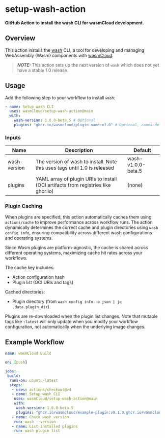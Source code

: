 # setup-wash-action

**GitHub Action to install the wash CLI for wasmCloud development.**

## Overview

This action installs the [wash](https://github.com/wasmCloud/wash) CLI, a tool for developing and managing WebAssembly (Wasm) components with [wasmCloud](https://wasmcloud.com/).

> **_NOTE:_** This action sets up the next version of `wash` which does not yet have a stable 1.0 release.

## Usage

Add the following step to your workflow to install `wash`:

```yaml
- name: Setup wash CLI
  uses: wasmCloud/setup-wash-action@main
  with:
    wash-version: 1.0.0-beta.5 # Optional
    plugins: "ghcr.io/wasmcloud/plugin-name:v1.0" # Optional, comma-delimited list of plugin URIs
```

### Inputs

| Name         | Description                                                                       | Default            |
| ------------ | --------------------------------------------------------------------------------- | ------------------ |
| wash-version | The version of wash to install. Note this uses tags until 1.0 is released         | wash-v1.0.0-beta.5 |
| plugins      | YAML array of plugin URIs to install (OCI artifacts from registries like ghcr.io) | (none)             |

### Plugin Caching

When plugins are specified, this action automatically caches them using `actions/cache` to improve performance across workflow runs. The action dynamically determines the correct cache and plugin directories using `wash config info`, ensuring compatibility across different wash configurations and operating systems.

Since Wasm plugins are platform-agnostic, the cache is shared across different operating systems, maximizing cache hit rates across your workflows.

The cache key includes:

- Action configuration hash
- Plugin list (OCI URIs and tags)

Cached directories:

- Plugin directory (from `wash config info -o json | jq .data.plugin_dir`)

Plugins are re-downloaded when the plugin list changes. Note that mutable tags like `:latest` will only update when you modify your workflow configuration, not automatically when the underlying image changes.

## Example Workflow

```yaml
name: wasmCloud Build

on: [push]

jobs:
 build:
  runs-on: ubuntu-latest
  steps:
   - uses: actions/checkout@v4
   - name: Setup wash CLI
    uses: wasmCloud/setup-wash-action@main
    with:
     wash-version: 1.0.0-beta.5
     plugins: "ghcr.io/wasmcloud/example-plugin:v0.1.0,ghcr.io/wasmcloud/another-plugin:v1.2.3"
   - name: Check wash version
    run: wash --version
   - name: List installed plugins
    run: wash plugin list
```
